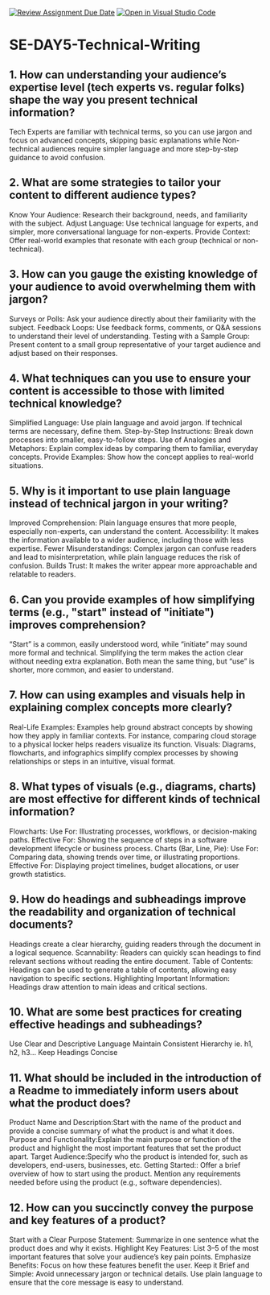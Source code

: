 [![Review Assignment Due Date](https://classroom.github.com/assets/deadline-readme-button-22041afd0340ce965d47ae6ef1cefeee28c7c493a6346c4f15d667ab976d596c.svg)](https://classroom.github.com/a/zsAR-pyY)
[![Open in Visual Studio Code](https://classroom.github.com/assets/open-in-vscode-2e0aaae1b6195c2367325f4f02e2d04e9abb55f0b24a779b69b11b9e10269abc.svg)](https://classroom.github.com/online_ide?assignment_repo_id=15732524&assignment_repo_type=AssignmentRepo)
# SE-DAY5-Technical-Writing
## 1. How can understanding your audience’s expertise level (tech experts vs. regular folks) shape the way you present technical information?
Tech Experts are familiar with technical terms, so you can use jargon and focus on advanced concepts, skipping basic explanations while Non-technical audiences require simpler language and more step-by-step guidance to avoid confusion.
## 2. What are some strategies to tailor your content to different audience types?
Know Your Audience: Research their background, needs, and familiarity with the subject.
Adjust Language: Use technical language for experts, and simpler, more conversational language for non-experts.
Provide Context: Offer real-world examples that resonate with each group (technical or non-technical).
## 3. How can you gauge the existing knowledge of your audience to avoid overwhelming them with jargon?
Surveys or Polls: Ask your audience directly about their familiarity with the subject.
Feedback Loops: Use feedback forms, comments, or Q&A sessions to understand their level of understanding.
Testing with a Sample Group: Present content to a small group representative of your target audience and adjust based on their responses.
## 4. What techniques can you use to ensure your content is accessible to those with limited technical knowledge?
Simplified Language: Use plain language and avoid jargon. If technical terms are necessary, define them.
Step-by-Step Instructions: Break down processes into smaller, easy-to-follow steps.
Use of Analogies and Metaphors: Explain complex ideas by comparing them to familiar, everyday concepts.
Provide Examples: Show how the concept applies to real-world situations.
## 5. Why is it important to use plain language instead of technical jargon in your writing?
Improved Comprehension: Plain language ensures that more people, especially non-experts, can understand the content.
Accessibility: It makes the information available to a wider audience, including those with less expertise.
Fewer Misunderstandings: Complex jargon can confuse readers and lead to misinterpretation, while plain language reduces the risk of confusion.
Builds Trust: It makes the writer appear more approachable and relatable to readers.

## 6. Can you provide examples of how simplifying terms (e.g., "start" instead of "initiate") improves comprehension?
“Start” is a common, easily understood word, while “initiate” may sound more formal and technical. Simplifying the term makes the action clear without needing extra explanation.
 Both mean the same thing, but “use” is shorter, more common, and easier to understand.
## 7. How can using examples and visuals help in explaining complex concepts more clearly?
Real-Life Examples: Examples help ground abstract concepts by showing how they apply in familiar contexts. For instance, comparing cloud storage to a physical locker helps readers visualize its function.
Visuals: Diagrams, flowcharts, and infographics simplify complex processes by showing relationships or steps in an intuitive, visual format.
## 8. What types of visuals (e.g., diagrams, charts) are most effective for different kinds of technical information?
Flowcharts:
Use For: Illustrating processes, workflows, or decision-making paths.
Effective For: Showing the sequence of steps in a software development lifecycle or business process.
Charts (Bar, Line, Pie):
Use For: Comparing data, showing trends over time, or illustrating proportions.
Effective For: Displaying project timelines, budget allocations, or user growth statistics.
## 9. How do headings and subheadings improve the readability and organization of technical documents?
 Headings create a clear hierarchy, guiding readers through the document in a logical sequence.
Scannability: Readers can quickly scan headings to find relevant sections without reading the entire document.
Table of Contents: Headings can be used to generate a table of contents, allowing easy navigation to specific sections.
Highlighting Important Information: Headings draw attention to main ideas and critical sections.
## 10. What are some best practices for creating effective headings and subheadings?
Use Clear and Descriptive Language
Maintain Consistent Hierarchy ie. h1, h2, h3...
Keep Headings Concise
## 11. What should be included in the introduction of a Readme to immediately inform users about what the product does?
Product Name and Description:Start with the name of the product and provide  a concise summary of what the product is and what it does.
Purpose and Functionality:Explain the main purpose or function of the product and highlight the most important features that set the product apart.
Target Audience:Specify who the product is intended for, such as developers, end-users, businesses, etc.
Getting Started:: Offer a brief overview of how to start using the product.
Mention any requirements needed before using the product (e.g., software dependencies).
## 12. How can you succinctly convey the purpose and key features of a product?
Start with a Clear Purpose Statement:
Summarize in one sentence what the product does and why it exists.
Highlight Key Features:
List 3–5 of the most important features that solve your audience’s key pain points.
Emphasize Benefits:
Focus on how these features benefit the user.
Keep it Brief and Simple:
Avoid unnecessary jargon or technical details.
Use plain language to ensure that the core message is easy to understand.
